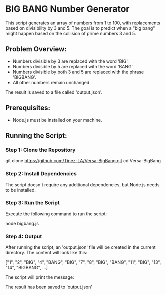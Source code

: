 # BIG BANG Number Generator

This script generates an array of numbers from 1 to 100, with replacements based on divisibility by 3 and 5. The goal is to predict when a "big bang" might happen based on the collision of prime numbers 3 and 5.

## Problem Overview:
- Numbers divisible by 3 are replaced with the word 'BIG'.
- Numbers divisible by 5 are replaced with the word 'BANG'.
- Numbers divisible by both 3 and 5 are replaced with the phrase 'BIGBANG'.
- All other numbers remain unchanged.

The result is saved to a file called 'output.json'.

## Prerequisites:
- Node.js must be installed on your machine.

## Running the Script:

### Step 1: Clone the Repository

git clone https://github.com/Tinez-LA/Versa-BigBang.git
cd Versa-BigBang

### Step 2: Install Dependencies

The script doesn't require any additional dependencies, but Node.js needs to be installed.

### Step 3: Run the Script

Execute the following command to run the script:

node bigbang.js

### Step 4: Output

After running the script, an 'output.json' file will be created in the current directory. The content will look like this:

["1", "2", "BIG", "4", "BANG", "BIG", "7", "8", "BIG", "BANG", "11", "BIG", "13", "14", "BIGBANG", ...]

The script will print the message:

The result has been saved to 'output.json'
